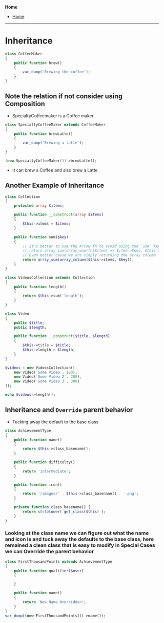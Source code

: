 **Home**
- [Home](../index.md)
---

# Inheritance

```php
class CoffeeMaker
{
    public function brew()
    {
        var_dump('Brewing the coffee');
    }
}
```

## Note the relation if not consider using Composition
- SpecialtyCoffeemaker is a Coffee maker

```php
class SpecialtyCoffeeMaker extends CoffeeMaker
{
    public function brewLatte()
    {
        var_dump('Brewing a latte');
    }
}

(new SpecialtyCoffeeMaker())->brewLatte();
```
-   It can brew a Coffee and also brew a Latte

## Another Example of Inheritance
```php
class Collection
{
    protected array $items;

    public function __construct(array $items)
    {
        $this->items = $items;
    }

    public function sum($key)
    {
        // It's better to use the Arrow fn to avoid using the `use` key word
        // return array_sum(array_map(fn($item) => $item->$key, $this->items));
        // Even better cause we are simply returning the array column
        return array_sum(array_column($this->items, $key));
    }
}

class VideosCollection extends Collection
{
    public function length()
    {
        return $this->sum('length');
    }
}

class Video
{
    public $title;
    public $length;

    public function __construct($title, $length)
    {
        $this->title = $title;
        $this->length = $length;
    }
}

$videos = new VideosCollection([
    new Video('Some Video', 100),
    new Video('Some Video 2', 200),
    new Video('Some Video 3', 300)
]);

echo $videos->length();
```

## Inheritance and `Override` parent behavior
- Tucking away the default to the base class

```php
class AchievementType
{
    public function name()
    {
        return $this->class_basename();
    }

    public function difficulty()
    {
        return 'intermediate';
    }

    public function icon()
    {
        return '/images/' . $this->class_basename() . '.png';
    }

    private function class_basename() {
        return strtolower( get_class($this) );
    }
}
```

### Looking at the class name we can figure out what the name and icon is and tuck away the defaults to the base class, here remained a clean class that is easy to modify in Special Cases we can Override the parent behavior
```php
class FirstThousandPoints extends AchievementType
{
    public function qualifier($user)
    {

    }

    public function name()
    {
        return 'New Name Overridden';
    }
}
var_dump((new FirstThousandPoints())->name());
```
